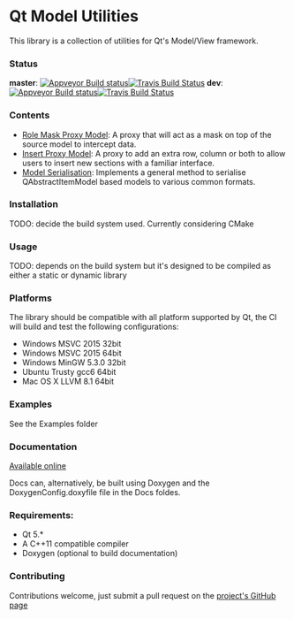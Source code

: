 # Qt Model Utilities

This library is a collection of utilities for Qt's Model/View framework.

### Status
**master**: [![Appveyor Build status](https://ci.appveyor.com/api/projects/status/3x8h2laxlbh9wc7c/branch/master?svg=true)](https://ci.appveyor.com/project/VSRonin/qtmodelutilities/branch/master)[![Travis Build Status](https://travis-ci.org/VSRonin/QtModelUtilities.svg?branch=master)](https://travis-ci.org/VSRonin/QtModelUtilities)
**dev**: [![Appveyor Build status](https://ci.appveyor.com/api/projects/status/3x8h2laxlbh9wc7c/branch/dev?svg=true)](https://ci.appveyor.com/project/VSRonin/qtmodelutilities/branch/dev)[![Travis Build Status](https://travis-ci.org/VSRonin/QtModelUtilities.svg?branch=dev)](https://travis-ci.org/VSRonin/QtModelUtilities)


### Contents

+ [Role Mask Proxy Model](https://vsronin.github.io/QtModelUtilities/md__r_e_a_d_m_e__role__mask__proxy__model.html): A proxy that will act as a mask on top of the source model to intercept data.
+ [Insert Proxy Model](https://vsronin.github.io/QtModelUtilities/md__r_e_a_d_m_e__insert__proxy__model.html): A proxy to add an extra row, column or both to allow users to insert new sections with a familiar interface.
+ [Model Serialisation](https://vsronin.github.io/QtModelUtilities/md__r_e_a_d_m_e__model__serialisation.html): Implements a general method to serialise QAbstractItemModel based models to various common formats.

### Installation

TODO: decide the build system used. Currently considering CMake

### Usage

TODO: depends on the build system but it's designed to be compiled as either a static or dynamic library

### Platforms

The library should be compatible with all platform supported by Qt, the CI will build and test the following configurations:

+ Windows MSVC 2015 32bit
+ Windows MSVC 2015 64bit
+ Windows MinGW 5.3.0 32bit
+ Ubuntu Trusty gcc6 64bit
+ Mac OS X LLVM 8.1 64bit

### Examples

See the Examples folder

### Documentation

[Available online](https://vsronin.github.io/QtModelUtilities/index.html)

Docs can, alternatively, be built using Doxygen and the DoxygenConfig.doxyfile file in the Docs foldes.

### Requirements:

+ Qt 5.*
+ A C++11 compatible compiler
+ Doxygen (optional to build documentation)

### Contributing

Contributions welcome, just submit a pull request on the [project's GitHub page](https://github.com/VSRonin/QtModelUtilities)